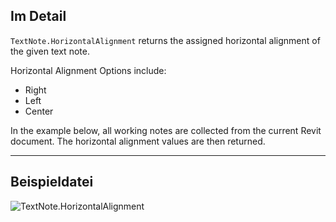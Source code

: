 ## Im Detail
`TextNote.HorizontalAlignment` returns the assigned horizontal alignment of the given text note.

Horizontal Alignment Options include:
- Right
- Left
- Center

In the example below, all working notes are collected from the current Revit document. The horizontal alignment values are then returned.

___
## Beispieldatei

![TextNote.HorizontalAlignment](./Revit.Elements.TextNote.HorizontalAlignment_img.jpg)
